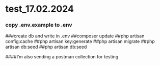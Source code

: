 # test_17.02.2024
### copy .env.example to .env
###create db and write in .env
##composer update
##php artisan config:cache
##php artisan key:generate
##php artisan migrate
##php artisan db:seed
##php artisan db:seed

####I’m also sending a postman collection for testing
